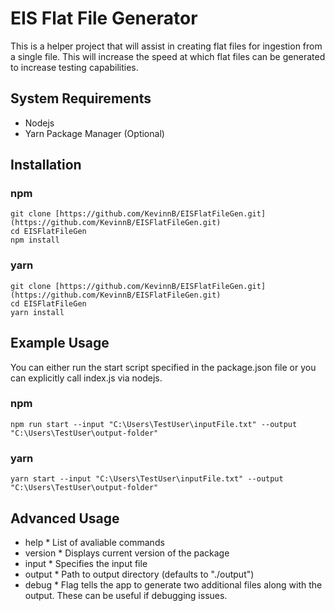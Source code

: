 # EIS Flat File Generator

This is a helper project that will assist in creating flat files for ingestion from a single file. This will increase the speed at which flat files can be generated to increase testing capabilities.

## System Requirements

* Nodejs
* Yarn Package Manager (Optional)

## Installation

### npm

```
git clone [https://github.com/KevinnB/EISFlatFileGen.git](https://github.com/KevinnB/EISFlatFileGen.git)
cd EISFlatFileGen
npm install
```

### yarn

```
git clone [https://github.com/KevinnB/EISFlatFileGen.git](https://github.com/KevinnB/EISFlatFileGen.git)
cd EISFlatFileGen
yarn install
```

## Example Usage

You can either run the start script specified in the package.json file or you can explicitly call index.js via nodejs.

### npm

```
npm run start --input "C:\Users\TestUser\inputFile.txt" --output "C:\Users\TestUser\output-folder"
```

### yarn

```
yarn start --input "C:\Users\TestUser\inputFile.txt" --output "C:\Users\TestUser\output-folder"
```

## Advanced Usage

* help \* List of avaliable commands
* version \* Displays current version of the package
* input \* Specifies the input file
* output \* Path to output directory (defaults to "./output")
* debug \* Flag tells the app to generate two additional files along with the output. These can be useful if debugging issues.
